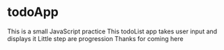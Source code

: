# todoApp
This is a small JavaScript practice 
This todoList app takes user input and displays it
Little step are progression 
Thanks for coming here
